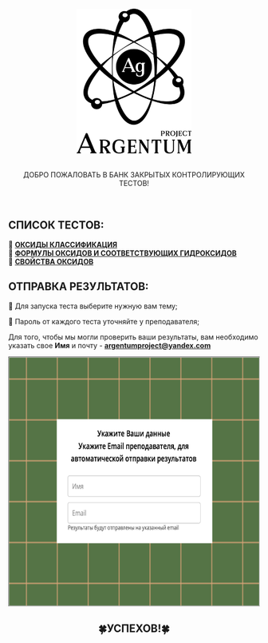 <!-- PROJECT LOGO -->
<br />
<div align="center">
    <img src="images/Logo.png" alt="Logo" width="230" height="290">
    <br />
    <br />
  <p align="center">
      
ДОБРО ПОЖАЛОВАТЬ В БАНК ЗАКРЫТЫХ КОНТРОЛИРУЮЩИХ ТЕСТОВ!
    <br />
    <br />
    <br />
  </p>
</div>

## СПИСОК ТЕСТОВ:
🔶 **[ОКСИДЫ КЛАССИФИКАЦИЯ](https://argentumpj.github.io/5MOxide/)**  
🔶 **[ФОРМУЛЫ ОКСИДОВ И СООТВЕТСТВУЮЩИХ ГИДРОКСИДОВ](https://argentumpj.github.io/5MHydroxide/)**  
🔶 **[СВОЙСТВА ОКСИДОВ](https://argentumpj.github.io/5MSalt/)**

## ОТПРАВКА РЕЗУЛЬТАТОВ:

🧠 Для запуска теста выберите нужную вам тему;  
  
📝 Пароль от каждого теста уточняйте у преподавателя;
  
Для того, чтобы мы могли проверить ваши результаты, вам необходимо указать свое **Имя** и почту - **argentumproject@yandex.com**

<div align="center">
    <img src="images/images1.png" alt="images1" width="550" height="500">


## 🍀УСПЕХОВ!🍀
